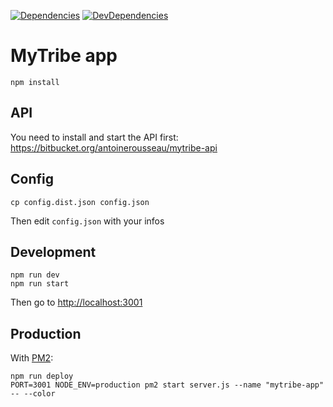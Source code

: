[![Dependencies](https://img.shields.io/david/antoinerousseau/mytribe.svg)](https://david-dm.org/antoinerousseau/mytribe#info=dependencies&view=list)
[![DevDependencies](https://img.shields.io/david/dev/antoinerousseau/mytribe.svg)](https://david-dm.org/antoinerousseau/mytribe#info=devDependencies&view=list)

# MyTribe app

    npm install

## API

You need to install and start the API first: https://bitbucket.org/antoinerousseau/mytribe-api

## Config

    cp config.dist.json config.json

Then edit `config.json` with your infos

## Development

    npm run dev
    npm run start

Then go to [http://localhost:3001](http://localhost:3001/)

## Production

With [PM2](http://pm2.keymetrics.io/):

    npm run deploy
    PORT=3001 NODE_ENV=production pm2 start server.js --name "mytribe-app" -- --color
